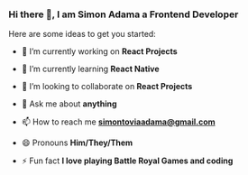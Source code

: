 ### Hi there 👋, I am Simon Adama a Frontend Developer

Here are some ideas to get you started:

- 🔭 I’m currently working on **React Projects**

- 🌱 I’m currently learning **React Native**

- 👯 I’m looking to collaborate on **React Projects**

- 💬 Ask me about **anything**

- 📫 How to reach me **simontoviaadama@gmail.com**

- 😄 Pronouns **Him/They/Them**

- ⚡ Fun fact **I love playing Battle Royal Games and coding**
